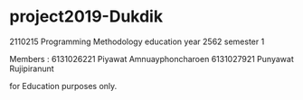 # project2019-Dukdik
2110215 Programming Methodology education year 2562 semester 1

Members :
6131026221 Piyawat Amnuayphoncharoen
6131027921 Punyawat Rujipiranunt

for Education purposes only.
